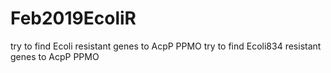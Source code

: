 # Feb2019EcoliR
try to find Ecoli resistant genes to AcpP PPMO
try to find Ecoli834 resistant genes to AcpP PPMO
